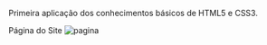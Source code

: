 Primeira aplicação dos conhecimentos básicos de HTML5 e CSS3.

Página do Site
![pagina](./preview/site.PNG.PNG)